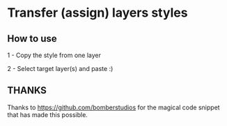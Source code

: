 # Transfer (assign) layers styles

## How to use
1 - Copy the style from one layer

2 - Select target layer(s) and paste :)

## THANKS
Thanks to https://github.com/bomberstudios for the magical code snippet that has made this possible.
